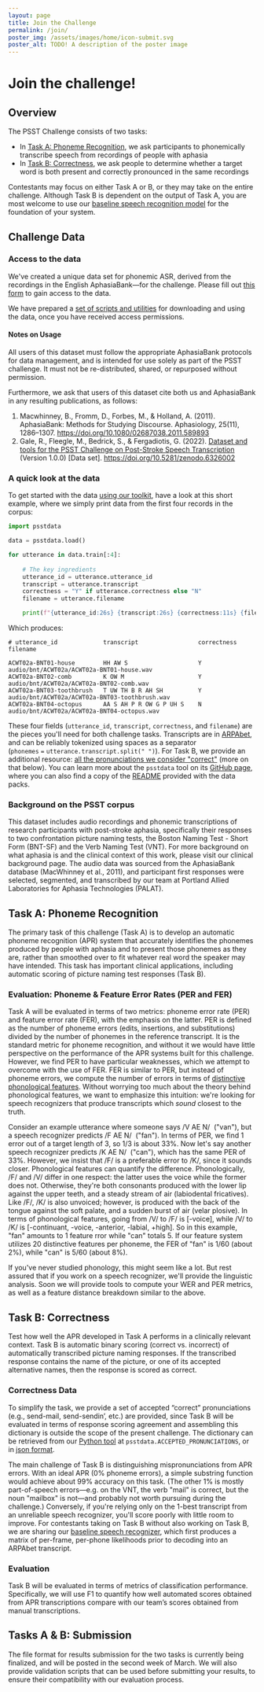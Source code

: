 ```yaml
---
layout: page
title: Join the Challenge
permalink: /join/
poster_img: /assets/images/home/icon-submit.svg
poster_alt: TODO! A description of the poster image
---
```

# Join the challenge!

## Overview

The PSST Challenge consists of two tasks:

- In [Task A: Phoneme Recognition](#task-a-phoneme-recognition), we ask participants to phonemically transcribe speech from recordings of people with aphasia
- In [Task B: Correctness](#task-b-correctness), we ask people to determine whether a target word is both present and correctly pronounced in the same recordings

Contestants may focus on either Task A or B, or they may take on the entire challenge. Although Task B is dependent on the output of Task A, you are most welcome to use our [baseline speech recognition model](https://github.com/PSST-Challenge/psstbaseline) for the foundation of your system.

## Challenge Data

### Access to the data
We've created a unique data set for phonemic ASR, derived from the recordings in the English AphasiaBank—for the challenge. Please fill out [this form](https://docs.google.com/forms/d/e/1FAIpQLScwAC3j7NQ2giyFSjrNen6NhmSbnHqdxS915ftZDBRi2SHQtQ/viewform) to gain access to the data.

We have prepared a [set of scripts and utilities](https://github.com/PSST-Challenge/psstdata) for downloading and using the data, once you have received access permissions.

#### Notes on Usage

All users of this dataset must follow the appropriate AphasiaBank protocols for data management, and is intended for use solely as part of the PSST challenge. It must not be re-distributed, shared, or repurposed without permission.

Furthermore, we ask that users of this dataset cite both us and AphasiaBank in any resulting publications, as follows:

1. Macwhinney, B., Fromm, D., Forbes, M., & Holland, A. (2011). AphasiaBank: Methods for Studying Discourse. Aphasiology, 25(11), 1286–1307. https://doi.org/10.1080/02687038.2011.589893
2. Gale, R., Fleegle, M., Bedrick, S., & Fergadiotis, G. (2022). [Dataset and tools for the PSST Challenge on Post-Stroke Speech Transcription](https://github.com/PSST-Challenge/psstdata) (Version 1.0.0) [Data set]. https://doi.org/10.5281/zenodo.6326002


### A quick look at the data

To get started with the data [using our toolkit](https://github.com/PSST-Challenge/psstdata), have a look at this short example, where we simply print data from the first four records in the corpus:

```python
import psstdata

data = psstdata.load()

for utterance in data.train[:4]:
    
    # The key ingredients
    utterance_id = utterance.utterance_id
    transcript = utterance.transcript
    correctness = "Y" if utterance.correctness else "N"
    filename = utterance.filename

    print(f"{utterance_id:26s} {transcript:26s} {correctness:11s} {filename}")
```

Which produces:

```
# utterance_id             transcript                 correctness  filename

ACWT02a-BNT01-house        HH AW S                    Y            audio/bnt/ACWT02a/ACWT02a-BNT01-house.wav
ACWT02a-BNT02-comb         K OW M                     Y            audio/bnt/ACWT02a/ACWT02a-BNT02-comb.wav
ACWT02a-BNT03-toothbrush   T UW TH B R AH SH          Y            audio/bnt/ACWT02a/ACWT02a-BNT03-toothbrush.wav
ACWT02a-BNT04-octopus      AA S AH P R OW G P UH S    N            audio/bnt/ACWT02a/ACWT02a-BNT04-octopus.wav
```

These four fields (`utterance_id`, `transcript`, `correctness`, and `filename`) are the pieces you'll need for both challenge tasks. Transcripts are in [ARPAbet](https://en.wikipedia.org/wiki/ARPABET), and can be reliably tokenized using spaces as a separator (`phonemes`&nbsp;`=`&nbsp;`utterance.transcript.split(" ")`). For Task B, we provide an additional resource: [all the pronunciations we consider "correct"](https://github.com/PSST-Challenge/psstdata/blob/main/psstdata/assets/correctness.json) (more on that below). You can learn more about the `psstdata` tool on its [GitHub page](https://github.com/PSST-Challenge/psstdata), where you can also find a copy of the [README](https://github.com/PSST-Challenge/psstdata/blob/main/readme/train/README.md) provided with the data packs.


### Background on the PSST corpus

This dataset includes audio recordings and phonemic transcriptions of research participants with post-stroke aphasia, specifically their responses to two confrontation picture naming tests, the Boston Naming Test - Short Form (BNT-SF) and the Verb Naming Test (VNT). For more background on what aphasia is and the clinical context of this work, please visit our clinical background page. The audio data was sourced from the AphasiaBank database (MacWhinney et al., 2011), and participant first responses were selected, segmented, and transcribed by our team at Portland Allied Laboratories for Aphasia Technologies (PALAT).

## Task A: Phoneme Recognition

The primary task of this challenge (Task A) is to develop an automatic phoneme recognition (APR) system that accurately identifies the phonemes produced by people with aphasia and to present those phonemes as they are, rather than smoothed over to fit whatever real word the speaker may have intended. This task has important clinical applications, including automatic scoring of picture naming test responses (Task B).   


### Evaluation: Phoneme & Feature Error Rates (PER and FER)

Task A will be evaluated in terms of two metrics: phoneme error rate (PER) and feature error rate (FER), with the emphasis on the latter. PER is defined as the number of phoneme errors (edits, insertions, and substitutions) divided by the number of phonemes in the reference transcript. It is the standard metric for phoneme recognition, and without it we would have little perspective on the performance of the APR systems built for this challenge. However, we find PER to have particular weaknesses, which we attempt to overcome with the use of FER. FER is similar to PER, but instead of phoneme errors, we compute the number of errors in terms of [distinctive phonological features](https://en.wikipedia.org/wiki/Distinctive_feature). Without worrying too much about the theory behind phonological features, we want to emphasize this intuition: we're looking for speech recognizers that produce transcripts which *sound* closest to the truth.

Consider an example utterance where someone says /V&nbsp;AE&nbsp;N/&nbsp;&nbsp;("van"), but a speech recognizer predicts /F&nbsp;AE&nbsp;N/&nbsp;&nbsp;("fan"). In terms of PER, we find 1 error out of a target length of 3, so 1/3 is about 33%. Now let's say another speech recognizer predicts /K&nbsp;AE&nbsp;N/&nbsp;&nbsp;("can"), which has the same PER of 33%. However, we insist that /F/ is a preferable error to /K/, since it sounds closer. Phonological features can quantify the difference. Phonologically, /F/ and /V/ differ in one respect: the latter uses the voice while the former does not. Otherwise, they're both consonants produced with the lower lip against the upper teeth, and a steady stream of air (labiodental fricatives). Like /F/, /K/ is also unvoiced; however, is produced with the back of the tongue against the soft palate, and a sudden burst of air (velar plosive). In terms of phonological features, going from /V/ to /F/ is [-voice], while /V/ to /K/ is [-continuant, -voice, -anterior, -labial, +high]. So in this example, "fan" amounts to 1 feature rror while "can" totals 5. If our feature system utilizes 20 distinctive features per phoneme, the FER of "fan" is 1/60 (about 2%), while "can" is 5/60 (about 8%). 

If you've never studied phonology, this might seem like a lot. But rest assured that if you work on a speech recognizer, we'll provide the linguistic analysis. Soon we will provide tools to compute your WER and PER metrics, as well as a feature distance breakdown similar to the above.

## Task B: Correctness

Test how well the APR developed in Task A performs in a clinically relevant context. Task B is automatic binary scoring (correct vs. incorrect) of automatically transcribed picture naming responses. If the transcribed response contains the name of the picture, or one of its accepted alternative names, then the response is scored as correct.

### Correctness Data

To simplify the task, we provide a set of accepted “correct” pronunciations (e.g., send-mail, send-sendin’, etc.) are provided, since Task B will be evaluated in terms of response scoring agreement and assembling this dictionary is outside the scope of the present challenge. The dictionary can be retrieved from our [Python tool](https://github.com/PSST-Challenge) at `psstdata.ACCEPTED_PRONUNCIATIONS`, or in [json format](https://raw.githubusercontent.com/PSST-Challenge/psstdata/main/psstdata/assets/correctness.json).

The main challenge of Task B is distinguishing mispronunciations from APR errors. With an ideal APR (0% phoneme errors), a simple substring function would achieve about 99% accuracy on this task. (The other 1% is mostly part-of-speech errors—e.g. on the VNT, the verb "mail" is correct, but the noun "mailbox" is not—and probably not worth pursuing during the challenge.) Conversely, if you're relying only on the 1-best transcript from an unreliable speech recognizer, you'll score poorly with little room to improve. 
For contestants taking on Task B without also working on Task B, we are sharing our [baseline speech recognizer](https://github.com/PSST-Challenge/psstbaseline), which first produces a matrix of per-frame, per-phone likelihoods prior to decoding into an ARPAbet transcript. 

### Evaluation
 
Task B will be evaluated in terms of metrics of classification performance. Specifically, we will use F1 to quantify how well automated scores obtained from APR transcriptions compare with our team’s scores obtained from manual transcriptions. 


## Tasks A & B: Submission

The file format for results submission for the two tasks is currently being finalized, and will be posted in the second week of March. We will also provide validation scripts that can be used before submitting your results, to ensure their compatibility with our evaluation process.
